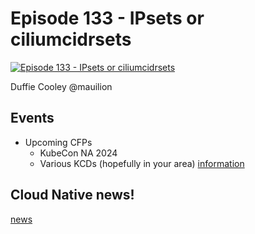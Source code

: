 # Episode 133 - IPsets or ciliumcidrsets

[![Episode 133 - IPsets or ciliumcidrsets](https://img.youtube.com/vi/o9r7evuZd3c/0.jpg)](https://www.youtube.com/watch?v=o9r7evuZd3c "Episode 133 - IPsets or ciliumcidrsets")

Duffie Cooley @mauilion

## Events

* Upcoming CFPs
    * KubeCon NA 2024
    * Various KCDs (hopefully in your area) [information](https://www.cncf.io/kcds/)

## Cloud Native news!
[news](https://cilium.io/newsletter)
